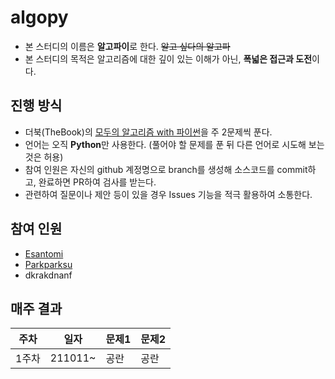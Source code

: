 # algopy
- 본 스터디의 이름은 **알고파이**로 한다. ~~알고 싶다의 알고파~~
- 본 스터디의 목적은 알고리즘에 대한 깊이 있는 이해가 아닌, **폭넓은 접근과 도전**이다.

## 진행 방식
- 더북(TheBook)의 [모두의 알고리즘 with 파이썬](https://thebook.io/006935/)을 주 2문제씩 푼다.
- 언어는 오직 **Python**만 사용한다. (풀어야 할 문제를 푼 뒤 다른 언어로 시도해 보는 것은 허용)
- 참여 인원은 자신의 github 계정명으로 branch를 생성해 소스코드를 commit하고, 완료하면 PR하여 검사를 받는다.
- 관련하여 질문이나 제안 등이 있을 경우 Issues 기능을 적극 활용하여 소통한다.

## 참여 인원
- [Esantomi](https://github.com/Esantomi)
- [Parkparksu](https://github.com/Parkparksu)
- dkrakdnanf

## 매주 결과
|주차|일자|문제1|문제2|
|---|---|---|---|
|1주차|211011~|공란|공란|
